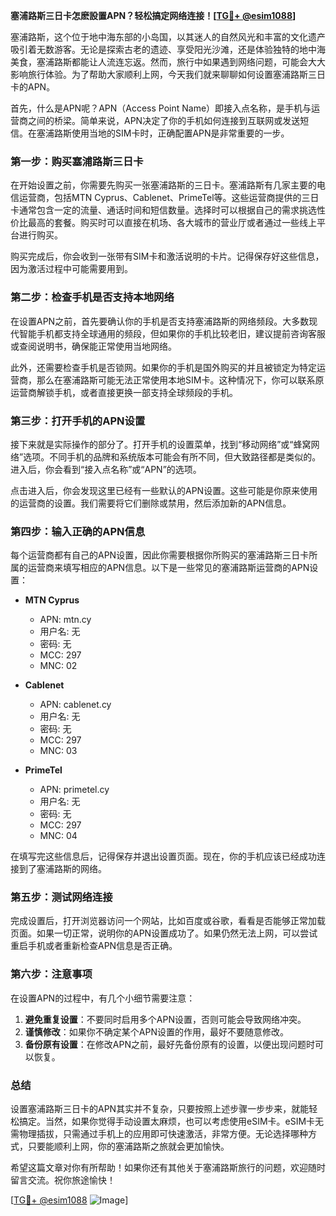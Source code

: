 **塞浦路斯三日卡怎麽設置APN？轻松搞定网络连接！[[TG💪+ @esim1088](https://t.me/s/esim1088)]**

塞浦路斯，这个位于地中海东部的小岛国，以其迷人的自然风光和丰富的文化遗产吸引着无数游客。无论是探索古老的遗迹、享受阳光沙滩，还是体验独特的地中海美食，塞浦路斯都能让人流连忘返。然而，旅行中如果遇到网络问题，可能会大大影响旅行体验。为了帮助大家顺利上网，今天我们就来聊聊如何设置塞浦路斯三日卡的APN。

首先，什么是APN呢？APN（Access Point Name）即接入点名称，是手机与运营商之间的桥梁。简单来说，APN决定了你的手机如何连接到互联网或发送短信。在塞浦路斯使用当地的SIM卡时，正确配置APN是非常重要的一步。

### **第一步：购买塞浦路斯三日卡**
在开始设置之前，你需要先购买一张塞浦路斯的三日卡。塞浦路斯有几家主要的电信运营商，包括MTN Cyprus、Cablenet、PrimeTel等。这些运营商提供的三日卡通常包含一定的流量、通话时间和短信数量。选择时可以根据自己的需求挑选性价比最高的套餐。购买时可以直接在机场、各大城市的营业厅或者通过一些线上平台进行购买。

购买完成后，你会收到一张带有SIM卡和激活说明的卡片。记得保存好这些信息，因为激活过程中可能需要用到。

### **第二步：检查手机是否支持本地网络**
在设置APN之前，首先要确认你的手机是否支持塞浦路斯的网络频段。大多数现代智能手机都支持全球通用的频段，但如果你的手机比较老旧，建议提前咨询客服或查阅说明书，确保能正常使用当地网络。

此外，还需要检查手机是否锁网。如果你的手机是国外购买的并且被锁定为特定运营商，那么在塞浦路斯可能无法正常使用本地SIM卡。这种情况下，你可以联系原运营商解锁手机，或者直接更换一部支持全球频段的手机。

### **第三步：打开手机的APN设置**
接下来就是实际操作的部分了。打开手机的设置菜单，找到“移动网络”或“蜂窝网络”选项。不同手机的品牌和系统版本可能会有所不同，但大致路径都是类似的。进入后，你会看到“接入点名称”或“APN”的选项。

点击进入后，你会发现这里已经有一些默认的APN设置。这些可能是你原来使用的运营商的设置。我们需要将它们删除或禁用，然后添加新的APN信息。

### **第四步：输入正确的APN信息**
每个运营商都有自己的APN设置，因此你需要根据你所购买的塞浦路斯三日卡所属的运营商来填写相应的APN信息。以下是一些常见的塞浦路斯运营商的APN设置：

- **MTN Cyprus**
  - APN: mtn.cy
  - 用户名: 无
  - 密码: 无
  - MCC: 297
  - MNC: 02

- **Cablenet**
  - APN: cablenet.cy
  - 用户名: 无
  - 密码: 无
  - MCC: 297
  - MNC: 03

- **PrimeTel**
  - APN: primetel.cy
  - 用户名: 无
  - 密码: 无
  - MCC: 297
  - MNC: 04

在填写完这些信息后，记得保存并退出设置页面。现在，你的手机应该已经成功连接到了塞浦路斯的网络。

### **第五步：测试网络连接**
完成设置后，打开浏览器访问一个网站，比如百度或谷歌，看看是否能够正常加载页面。如果一切正常，说明你的APN设置成功了。如果仍然无法上网，可以尝试重启手机或者重新检查APN信息是否正确。

### **第六步：注意事项**
在设置APN的过程中，有几个小细节需要注意：
1. **避免重复设置**：不要同时启用多个APN设置，否则可能会导致网络冲突。
2. **谨慎修改**：如果你不确定某个APN设置的作用，最好不要随意修改。
3. **备份原有设置**：在修改APN之前，最好先备份原有的设置，以便出现问题时可以恢复。

### **总结**
设置塞浦路斯三日卡的APN其实并不复杂，只要按照上述步骤一步步来，就能轻松搞定。当然，如果你觉得手动设置太麻烦，也可以考虑使用eSIM卡。eSIM卡无需物理插拔，只需通过手机上的应用即可快速激活，非常方便。无论选择哪种方式，只要能顺利上网，你的塞浦路斯之旅就会更加愉快。

希望这篇文章对你有所帮助！如果你还有其他关于塞浦路斯旅行的问题，欢迎随时留言交流。祝你旅途愉快！

[[TG💪+ @esim1088](https://t.me/s/esim1088) ![Image](https://i.postimg.cc/4NQfJmqS/Snipaste-2025-05-13-00-14-12.png)]